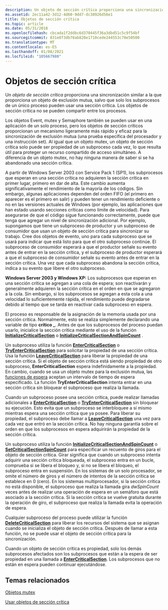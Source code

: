 ```yaml
---
description: Un objeto de sección crítica proporciona una sincronización similar a la que proporciona un objeto de exclusión mutua, salvo que solo los subprocesos de un único proceso pueden usar una sección crítica.
ms.assetid: 2ec11a42-3d12-4d60-9dd7-dc38926d56e1
title: Objetos de sección crítica
ms.topic: article
ms.date: 05/31/2018
ms.openlocfilehash: cbcada1f2ddbc6d370445f36a3dbd51c5c9f54bf
ms.sourcegitcommit: 831e8f3db78ab820e1710cede244553c70e50500
ms.translationtype: MT
ms.contentlocale: es-ES
ms.lasthandoff: 01/08/2021
ms.locfileid: "105667980"
---
```

# <a name="critical-section-objects"></a>Objetos de sección crítica

Un *objeto de sección crítica* proporciona una sincronización similar a la que proporciona un objeto de exclusión mutua, salvo que solo los subprocesos de un único proceso pueden usar una sección crítica. Los objetos de sección crítica no se pueden compartir entre los procesos.

Los objetos Event, mutex y Semaphore también se pueden usar en una aplicación de un solo proceso, pero los objetos de sección críticos proporcionan un mecanismo ligeramente más rápido y eficaz para la sincronización de exclusión mutua (una prueba específica del procesador y una instrucción set). Al igual que un objeto mutex, un objeto de sección crítica solo puede ser propiedad de un subproceso cada vez, lo que resulta útil para proteger un recurso compartido de acceso simultáneo. A diferencia de un objeto mutex, no hay ninguna manera de saber si se ha abandonado una sección crítica.

A partir de Windows Server 2003 con Service Pack 1 (SP1), los subprocesos que esperan en una sección crítica no adquieren la sección crítica en primer lugar, primero en dar de alta. Este cambio aumenta significativamente el rendimiento de la mayoría de los códigos. Sin embargo, algunas aplicaciones dependen del orden FIFO (el primero en aparecer es el primero en salir) y pueden tener un rendimiento deficiente o no en las versiones actuales de Windows (por ejemplo, las aplicaciones que han estado usando secciones críticas como límite de velocidad). Para asegurarse de que el código sigue funcionando correctamente, puede que tenga que agregar un nivel de sincronización adicional. Por ejemplo, supongamos que tiene un subproceso de productor y un subproceso de consumidor que usan un objeto de sección crítica para sincronizar su trabajo. Cree dos objetos de evento, uno para cada subproceso que se usará para indicar que está listo para que el otro subproceso continúe. El subproceso de consumidor esperará a que el productor señale su evento antes de entrar en la sección crítica, y el subproceso de productor esperará a que el subproceso de consumidor señale su evento antes de entrar en la sección crítica. Una vez que cada subproceso abandona la sección crítica, indica a su evento que libere el otro subproceso.

**Windows Server 2003 y Windows XP:** Los subprocesos que esperan en una sección crítica se agregan a una cola de espera; son reactivarán y generalmente adquieren la sección crítica en el orden en que se agregaron a la cola. Sin embargo, si los subprocesos se agregan a esta cola a una velocidad lo suficientemente rápida, el rendimiento puede degradarse debido al tiempo que se tarda en reactivar cada subproceso en espera.

El proceso es responsable de la asignación de la memoria usada por una sección crítica. Normalmente, esto se realiza simplemente declarando una variable de tipo **crítico \_**. Antes de que los subprocesos del proceso puedan usarlo, inicialice la sección crítica mediante el uso de la función [**InitializeCriticalSection**](/windows/win32/api/synchapi/nf-synchapi-initializecriticalsection) o [**InitializeCriticalSectionAndSpinCount**](/windows/win32/api/synchapi/nf-synchapi-initializecriticalsectionandspincount) .

Un subproceso utiliza la función [**EnterCriticalSection**](/windows/win32/api/synchapi/nf-synchapi-entercriticalsection) o [**TryEnterCriticalSection**](/windows/win32/api/synchapi/nf-synchapi-tryentercriticalsection) para solicitar la propiedad de una sección crítica. Usa la función [**LeaveCriticalSection**](/windows/win32/api/synchapi/nf-synchapi-leavecriticalsection) para liberar la propiedad de una sección crítica. Si el objeto de sección crítica está siendo propiedad de otro subproceso, **EnterCriticalSection** espera indefinidamente a la propiedad. En cambio, cuando se usa un objeto mutex para la exclusión mutua, las [funciones de espera](wait-functions.md) aceptan un intervalo de tiempo de espera especificado. La función **TryEnterCriticalSection** intenta entrar en una sección crítica sin bloquear el subproceso que realiza la llamada.

Cuando un subproceso posee una sección crítica, puede realizar llamadas adicionales a [**EnterCriticalSection**](/windows/win32/api/synchapi/nf-synchapi-entercriticalsection) o [**TryEnterCriticalSection**](/windows/win32/api/synchapi/nf-synchapi-tryentercriticalsection) sin bloquear su ejecución. Esto evita que un subproceso se interbloquee a sí mismo mientras espera una sección crítica que ya posee. Para liberar su propiedad, el subproceso debe llamar a [**LeaveCriticalSection**](/windows/win32/api/synchapi/nf-synchapi-leavecriticalsection) una vez para cada vez que entró en la sección crítica. No hay ninguna garantía sobre el orden en que los subprocesos en espera adquirirán la propiedad de la sección crítica.

Un subproceso utiliza la función [**InitializeCriticalSectionAndSpinCount**](/windows/win32/api/synchapi/nf-synchapi-initializecriticalsectionandspincount) o [**SetCriticalSectionSpinCount**](/windows/win32/api/synchapi/nf-synchapi-setcriticalsectionspincount) para especificar un recuento de giros para el objeto de sección crítica. Girar significa que cuando un subproceso intenta adquirir una sección crítica bloqueada, el subproceso entra en un bucle, comprueba si se libera el bloqueo y, si no se libera el bloqueo, el subproceso entra en suspensión. En los sistemas de un solo procesador, se omite el número de giros y el número de intentos de la sección crítica se establece en 0 (cero). En los sistemas multiprocesador, si la sección crítica no está disponible, el subproceso que realiza la llamada gira *dwSpinCount* veces antes de realizar una operación de espera en un semáforo que está asociado a la sección crítica. Si la sección crítica se vuelve gratuita durante la operación de giro, el subproceso que realiza la llamada evita la operación de espera.

Cualquier subproceso del proceso puede utilizar la función [**DeleteCriticalSection**](/windows/win32/api/synchapi/nf-synchapi-deletecriticalsection) para liberar los recursos del sistema que se asignan cuando se inicializa el objeto de sección crítica. Después de llamar a esta función, no se puede usar el objeto de sección crítica para la sincronización.

Cuando un objeto de sección crítica es propiedad, solo los demás subprocesos afectados son los subprocesos que están a la espera de ser propiedad en una llamada a [**EnterCriticalSection**](/windows/win32/api/synchapi/nf-synchapi-entercriticalsection). Los subprocesos que no están en espera pueden continuar ejecutándose.

## <a name="related-topics"></a>Temas relacionados

<dl> <dt>

[Objetos mutex](mutex-objects.md)
</dt> <dt>

[Usar objetos de sección crítica](using-critical-section-objects.md)
</dt> </dl>

 

 
